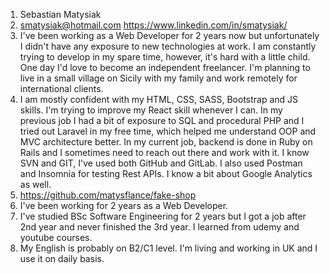 1. Sebastian Matysiak
2. smatysiak@hotmail.com https://www.linkedin.com/in/smatysiak/
3. I've been working as a Web Developer for 2 years now but unfortunately I didn't have any exposure to new technologies at work. I am constantly trying to develop in my spare time, however, it's hard with a little child. One day I'd love to become an independent freelancer. I'm planning to live in a small village on Sicily with my family and work remotely for international clients.
4. I am mostly confident with my HTML, CSS, SASS, Bootstrap and JS skills. I'm trying to improve my React skill whenever I can. In my previous job I had a bit of exposure to SQL and procedural PHP and I tried out Laravel in my free time, which helped me understand OOP and MVC architecture better. In my current job, backend is done in Ruby on Rails and I sometimes need to reach out there and work with it. I know SVN and GIT, I've used both GitHub and GitLab. I also used Postman and Insomnia for testing Rest APIs. I know a bit about Google Analytics as well.
5. https://github.com/matysflance/fake-shop
6. I've been working for 2 years as a Web Developer.
7. I've studied BSc Software Engineering for 2 years but I got a job after 2nd year and never finished the 3rd year. I learned from udemy and youtube courses.
8. My English is probably on B2/C1 level. I'm living and working in UK and I use it on daily basis.